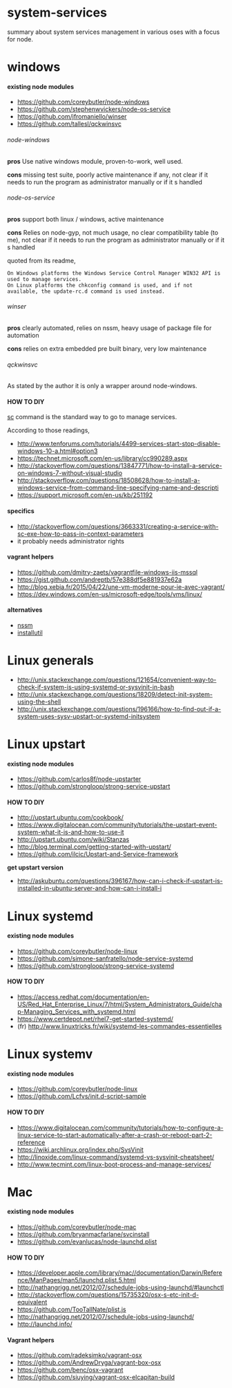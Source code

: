 # system-services
summary about system services management in various oses with a focus for node.

# windows

#### existing node modules
- https://github.com/coreybutler/node-windows
- https://github.com/stephenwvickers/node-os-service
- https://github.com/jfromaniello/winser
- https://github.com/tallesl/qckwinsvc

###### node-windows

__pros__ Use native windows module, proven-to-work, well used.

__cons__ missing test suite, poorly active maintenance if any, not clear if it needs to run the program as administrator manually or if it s handled

###### node-os-service

__pros__ support both linux / windows, active maintenance

__cons__ Relies on node-gyp, not much usage, no clear compatibility table (to me), not clear if it needs to run the program as administrator manually or if it s handled

quoted from its readme,
```
On Windows platforms the Windows Service Control Manager WIN32 API is used to manage services.
On Linux platforms the chkconfig command is used, and if not available, the update-rc.d command is used instead.
```

###### winser

__pros__ clearly automated, relies on nssm, heavy usage of package file for automation

__cons__ relies on extra embedded pre built binary, very low maintenance

###### qckwinsvc

As stated by the author it is only a wrapper around node-windows.

#### HOW TO DIY

[sc](https://technet.microsoft.com/en-us/library/bb490995.aspx) command is the standard way to go to manage services.

According to those readings,
- http://www.tenforums.com/tutorials/4499-services-start-stop-disable-windows-10-a.html#option3
- https://technet.microsoft.com/en-us/library/cc990289.aspx
- http://stackoverflow.com/questions/13847771/how-to-install-a-service-on-windows-7-without-visual-studio
- http://stackoverflow.com/questions/18508628/how-to-install-a-windows-service-from-command-line-specifying-name-and-descripti
- https://support.microsoft.com/en-us/kb/251192

#### specifics

- http://stackoverflow.com/questions/3663331/creating-a-service-with-sc-exe-how-to-pass-in-context-parameters
- it probably needs administrator rights

#### vagrant helpers
- https://github.com/dmitry-zaets/vagrantfile-windows-iis-mssql
- https://gist.github.com/andreptb/57e388df5e881937e62a
- http://blog.xebia.fr/2015/04/22/une-vm-moderne-pour-ie-avec-vagrant/
- https://dev.windows.com/en-us/microsoft-edge/tools/vms/linux/

#### alternatives

- [nssm](https://nssm.cc/)
- [installutil](https://msdn.microsoft.com/en-us/library/sd8zc8ha%28v=vs.110%29.aspx)

# Linux generals

- http://unix.stackexchange.com/questions/121654/convenient-way-to-check-if-system-is-using-systemd-or-sysvinit-in-bash
- http://unix.stackexchange.com/questions/18209/detect-init-system-using-the-shell
- http://unix.stackexchange.com/questions/196166/how-to-find-out-if-a-system-uses-sysv-upstart-or-systemd-initsystem

# Linux upstart

#### existing node modules
- https://github.com/carlos8f/node-upstarter
- https://github.com/strongloop/strong-service-upstart

#### HOW TO DIY
- http://upstart.ubuntu.com/cookbook/
- https://www.digitalocean.com/community/tutorials/the-upstart-event-system-what-it-is-and-how-to-use-it
- http://upstart.ubuntu.com/wiki/Stanzas
- http://blog.terminal.com/getting-started-with-upstart/
- https://github.com/ilcic/Upstart-and-Service-framework

__get upstart version__
- http://askubuntu.com/questions/396167/how-can-i-check-if-upstart-is-installed-in-ubuntu-server-and-how-can-i-install-i

# Linux systemd

#### existing node modules
- https://github.com/coreybutler/node-linux
- https://github.com/simone-sanfratello/node-service-systemd
- https://github.com/strongloop/strong-service-systemd

#### HOW TO DIY
- https://access.redhat.com/documentation/en-US/Red_Hat_Enterprise_Linux/7/html/System_Administrators_Guide/chap-Managing_Services_with_systemd.html
- https://www.certdepot.net/rhel7-get-started-systemd/
- (fr) http://www.linuxtricks.fr/wiki/systemd-les-commandes-essentielles

# Linux systemv

#### existing node modules
- https://github.com/coreybutler/node-linux
- https://github.com/Lcfvs/init.d-script-sample

#### HOW TO DIY
- https://www.digitalocean.com/community/tutorials/how-to-configure-a-linux-service-to-start-automatically-after-a-crash-or-reboot-part-2-reference
- https://wiki.archlinux.org/index.php/SysVinit
- http://linoxide.com/linux-command/systemd-vs-sysvinit-cheatsheet/
- http://www.tecmint.com/linux-boot-process-and-manage-services/

# Mac

#### existing node modules
- https://github.com/coreybutler/node-mac
- https://github.com/bryanmacfarlane/svcinstall
- https://github.com/evanlucas/node-launchd.plist

#### HOW TO DIY
- https://developer.apple.com/library/mac//documentation/Darwin/Reference/ManPages/man5/launchd.plist.5.html
- http://nathangrigg.net/2012/07/schedule-jobs-using-launchd/#launchctl
- http://stackoverflow.com/questions/15735320/osx-s-etc-init-d-equivalent
- https://github.com/TooTallNate/plist.js
- http://nathangrigg.net/2012/07/schedule-jobs-using-launchd/
- http://launchd.info/

#### Vagrant helpers
- https://github.com/radeksimko/vagrant-osx
- https://github.com/AndrewDryga/vagrant-box-osx
- https://github.com/benc/osx-vagrant
- https://github.com/siuying/vagrant-osx-elcapitan-build
